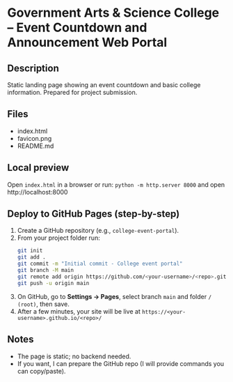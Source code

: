 # Government Arts & Science College – Event Countdown and Announcement Web Portal

## Description
Static landing page showing an event countdown and basic college information. Prepared for project submission.

## Files
- index.html
- favicon.png
- README.md

## Local preview
Open `index.html` in a browser or run: `python -m http.server 8000` and open http://localhost:8000

## Deploy to GitHub Pages (step-by-step)
1. Create a GitHub repository (e.g., `college-event-portal`).
2. From your project folder run:
   ```bash
   git init
   git add .
   git commit -m "Initial commit - College event portal"
   git branch -M main
   git remote add origin https://github.com/<your-username>/<repo>.git
   git push -u origin main
   ```
3. On GitHub, go to **Settings → Pages**, select branch `main` and folder `/ (root)`, then save.
4. After a few minutes, your site will be live at `https://<your-username>.github.io/<repo>/`

## Notes
- The page is static; no backend needed.
- If you want, I can prepare the GitHub repo (I will provide commands you can copy/paste).
